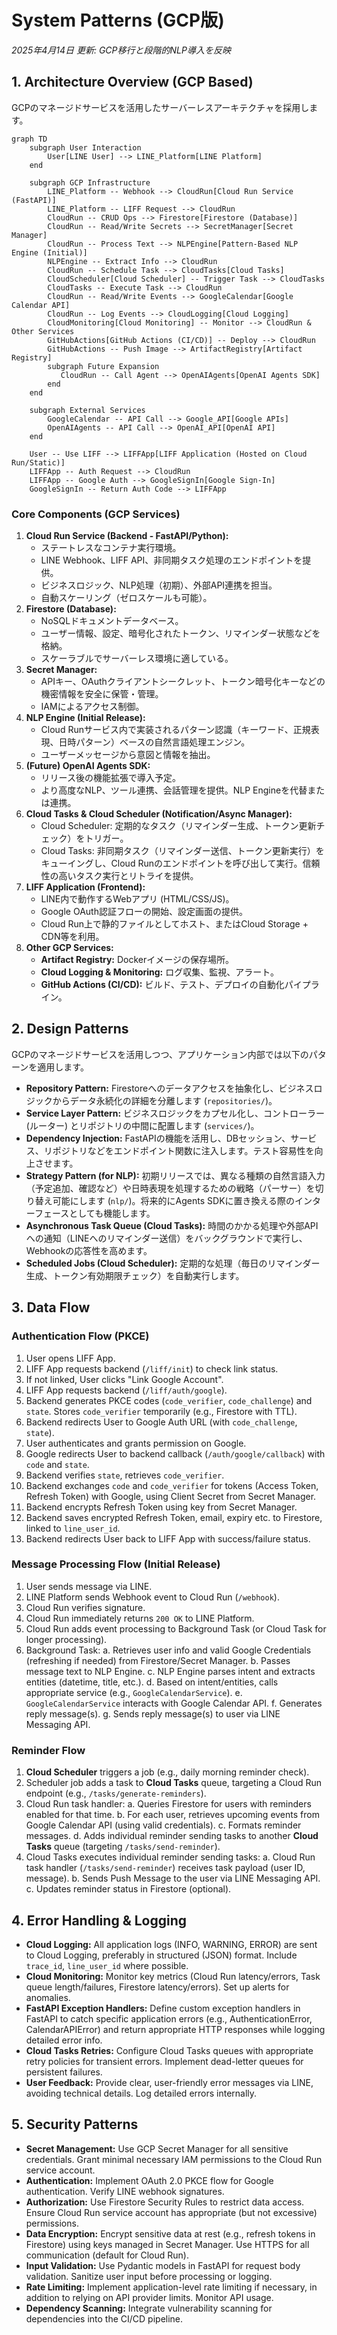 # System Patterns (GCP版)

*2025年4月14日 更新: GCP移行と段階的NLP導入を反映*

## 1. Architecture Overview (GCP Based)

GCPのマネージドサービスを活用したサーバーレスアーキテクチャを採用します。

```mermaid
graph TD
    subgraph User Interaction
        User[LINE User] --> LINE_Platform[LINE Platform]
    end

    subgraph GCP Infrastructure
        LINE_Platform -- Webhook --> CloudRun[Cloud Run Service (FastAPI)]
        LINE_Platform -- LIFF Request --> CloudRun
        CloudRun -- CRUD Ops --> Firestore[Firestore (Database)]
        CloudRun -- Read/Write Secrets --> SecretManager[Secret Manager]
        CloudRun -- Process Text --> NLPEngine[Pattern-Based NLP Engine (Initial)]
        NLPEngine -- Extract Info --> CloudRun
        CloudRun -- Schedule Task --> CloudTasks[Cloud Tasks]
        CloudScheduler[Cloud Scheduler] -- Trigger Task --> CloudTasks
        CloudTasks -- Execute Task --> CloudRun
        CloudRun -- Read/Write Events --> GoogleCalendar[Google Calendar API]
        CloudRun -- Log Events --> CloudLogging[Cloud Logging]
        CloudMonitoring[Cloud Monitoring] -- Monitor --> CloudRun & Other Services
        GitHubActions[GitHub Actions (CI/CD)] -- Deploy --> CloudRun
        GitHubActions -- Push Image --> ArtifactRegistry[Artifact Registry]
        subgraph Future Expansion
           CloudRun -- Call Agent --> OpenAIAgents[OpenAI Agents SDK]
        end
    end

    subgraph External Services
        GoogleCalendar -- API Call --> Google_API[Google APIs]
        OpenAIAgents -- API Call --> OpenAI_API[OpenAI API]
    end

    User -- Use LIFF --> LIFFApp[LIFF Application (Hosted on Cloud Run/Static)]
    LIFFApp -- Auth Request --> CloudRun
    LIFFApp -- Google Auth --> GoogleSignIn[Google Sign-In]
    GoogleSignIn -- Return Auth Code --> LIFFApp
```

### Core Components (GCP Services)

1.  **Cloud Run Service (Backend - FastAPI/Python):**
    *   ステートレスなコンテナ実行環境。
    *   LINE Webhook、LIFF API、非同期タスク処理のエンドポイントを提供。
    *   ビジネスロジック、NLP処理（初期）、外部API連携を担当。
    *   自動スケーリング（ゼロスケールも可能）。
2.  **Firestore (Database):**
    *   NoSQLドキュメントデータベース。
    *   ユーザー情報、設定、暗号化されたトークン、リマインダー状態などを格納。
    *   スケーラブルでサーバーレス環境に適している。
3.  **Secret Manager:**
    *   APIキー、OAuthクライアントシークレット、トークン暗号化キーなどの機密情報を安全に保管・管理。
    *   IAMによるアクセス制御。
4.  **NLP Engine (Initial Release):**
    *   Cloud Runサービス内で実装されるパターン認識（キーワード、正規表現、日時パターン）ベースの自然言語処理エンジン。
    *   ユーザーメッセージから意図と情報を抽出。
5.  **(Future) OpenAI Agents SDK:**
    *   リリース後の機能拡張で導入予定。
    *   より高度なNLP、ツール連携、会話管理を提供。NLP Engineを代替または連携。
6.  **Cloud Tasks & Cloud Scheduler (Notification/Async Manager):**
    *   Cloud Scheduler: 定期的なタスク（リマインダー生成、トークン更新チェック）をトリガー。
    *   Cloud Tasks: 非同期タスク（リマインダー送信、トークン更新実行）をキューイングし、Cloud Runのエンドポイントを呼び出して実行。信頼性の高いタスク実行とリトライを提供。
7.  **LIFF Application (Frontend):**
    *   LINE内で動作するWebアプリ (HTML/CSS/JS)。
    *   Google OAuth認証フローの開始、設定画面の提供。
    *   Cloud Run上で静的ファイルとしてホスト、またはCloud Storage + CDN等を利用。
8.  **Other GCP Services:**
    *   **Artifact Registry:** Dockerイメージの保存場所。
    *   **Cloud Logging & Monitoring:** ログ収集、監視、アラート。
    *   **GitHub Actions (CI/CD):** ビルド、テスト、デプロイの自動化パイプライン。

## 2. Design Patterns

GCPのマネージドサービスを活用しつつ、アプリケーション内部では以下のパターンを適用します。

-   **Repository Pattern:** Firestoreへのデータアクセスを抽象化し、ビジネスロジックからデータ永続化の詳細を分離します (`repositories/`)。
-   **Service Layer Pattern:** ビジネスロジックをカプセル化し、コントローラー (ルーター) とリポジトリの中間に配置します (`services/`)。
-   **Dependency Injection:** FastAPIの機能を活用し、DBセッション、サービス、リポジトリなどをエンドポイント関数に注入します。テスト容易性を向上させます。
-   **Strategy Pattern (for NLP):** 初期リリースでは、異なる種類の自然言語入力（予定追加、確認など）や日時表現を処理するための戦略（パーサー）を切り替え可能にします (`nlp/`)。将来的にAgents SDKに置き換える際のインターフェースとしても機能します。
-   **Asynchronous Task Queue (Cloud Tasks):** 時間のかかる処理や外部APIへの通知（LINEへのリマインダー送信）をバックグラウンドで実行し、Webhookの応答性を高めます。
-   **Scheduled Jobs (Cloud Scheduler):** 定期的な処理（毎日のリマインダー生成、トークン有効期限チェック）を自動実行します。

## 3. Data Flow

### Authentication Flow (PKCE)

1.  User opens LIFF App.
2.  LIFF App requests backend (`/liff/init`) to check link status.
3.  If not linked, User clicks "Link Google Account".
4.  LIFF App requests backend (`/liff/auth/google`).
5.  Backend generates PKCE codes (`code_verifier`, `code_challenge`) and `state`. Stores `code_verifier` temporarily (e.g., Firestore with TTL).
6.  Backend redirects User to Google Auth URL (with `code_challenge`, `state`).
7.  User authenticates and grants permission on Google.
8.  Google redirects User to backend callback (`/auth/google/callback`) with `code` and `state`.
9.  Backend verifies `state`, retrieves `code_verifier`.
10. Backend exchanges `code` and `code_verifier` for tokens (Access Token, Refresh Token) with Google, using Client Secret from Secret Manager.
11. Backend encrypts Refresh Token using key from Secret Manager.
12. Backend saves encrypted Refresh Token, email, expiry etc. to Firestore, linked to `line_user_id`.
13. Backend redirects User back to LIFF App with success/failure status.

### Message Processing Flow (Initial Release)

1.  User sends message via LINE.
2.  LINE Platform sends Webhook event to Cloud Run (`/webhook`).
3.  Cloud Run verifies signature.
4.  Cloud Run immediately returns `200 OK` to LINE Platform.
5.  Cloud Run adds event processing to Background Task (or Cloud Task for longer processing).
6.  Background Task:
    a.  Retrieves user info and valid Google Credentials (refreshing if needed) from Firestore/Secret Manager.
    b.  Passes message text to NLP Engine.
    c.  NLP Engine parses intent and extracts entities (datetime, title, etc.).
    d.  Based on intent/entities, calls appropriate service (e.g., `GoogleCalendarService`).
    e.  `GoogleCalendarService` interacts with Google Calendar API.
    f.  Generates reply message(s).
    g.  Sends reply message(s) to user via LINE Messaging API.

### Reminder Flow

1.  **Cloud Scheduler** triggers a job (e.g., daily morning reminder check).
2.  Scheduler job adds a task to **Cloud Tasks** queue, targeting a Cloud Run endpoint (e.g., `/tasks/generate-reminders`).
3.  Cloud Run task handler:
    a.  Queries Firestore for users with reminders enabled for that time.
    b.  For each user, retrieves upcoming events from Google Calendar API (using valid credentials).
    c.  Formats reminder messages.
    d.  Adds individual reminder sending tasks to another **Cloud Tasks** queue (targeting `/tasks/send-reminder`).
4.  Cloud Tasks executes individual reminder sending tasks:
    a.  Cloud Run task handler (`/tasks/send-reminder`) receives task payload (user ID, message).
    b.  Sends Push Message to the user via LINE Messaging API.
    c.  Updates reminder status in Firestore (optional).

## 4. Error Handling & Logging

-   **Cloud Logging:** All application logs (INFO, WARNING, ERROR) are sent to Cloud Logging, preferably in structured (JSON) format. Include `trace_id`, `line_user_id` where possible.
-   **Cloud Monitoring:** Monitor key metrics (Cloud Run latency/errors, Task queue length/failures, Firestore latency/errors). Set up alerts for anomalies.
-   **FastAPI Exception Handlers:** Define custom exception handlers in FastAPI to catch specific application errors (e.g., AuthenticationError, CalendarAPIError) and return appropriate HTTP responses while logging detailed error info.
-   **Cloud Tasks Retries:** Configure Cloud Tasks queues with appropriate retry policies for transient errors. Implement dead-letter queues for persistent failures.
-   **User Feedback:** Provide clear, user-friendly error messages via LINE, avoiding technical details. Log detailed errors internally.

## 5. Security Patterns

-   **Secret Management:** Use GCP Secret Manager for all sensitive credentials. Grant minimal necessary IAM permissions to the Cloud Run service account.
-   **Authentication:** Implement OAuth 2.0 PKCE flow for Google authentication. Verify LINE webhook signatures.
-   **Authorization:** Use Firestore Security Rules to restrict data access. Ensure Cloud Run service account has appropriate (but not excessive) permissions.
-   **Data Encryption:** Encrypt sensitive data at rest (e.g., refresh tokens in Firestore) using keys managed in Secret Manager. Use HTTPS for all communication (default for Cloud Run).
-   **Input Validation:** Use Pydantic models in FastAPI for request body validation. Sanitize user input before processing or logging.
-   **Rate Limiting:** Implement application-level rate limiting if necessary, in addition to relying on API provider limits. Monitor API usage.
-   **Dependency Scanning:** Integrate vulnerability scanning for dependencies into the CI/CD pipeline.
